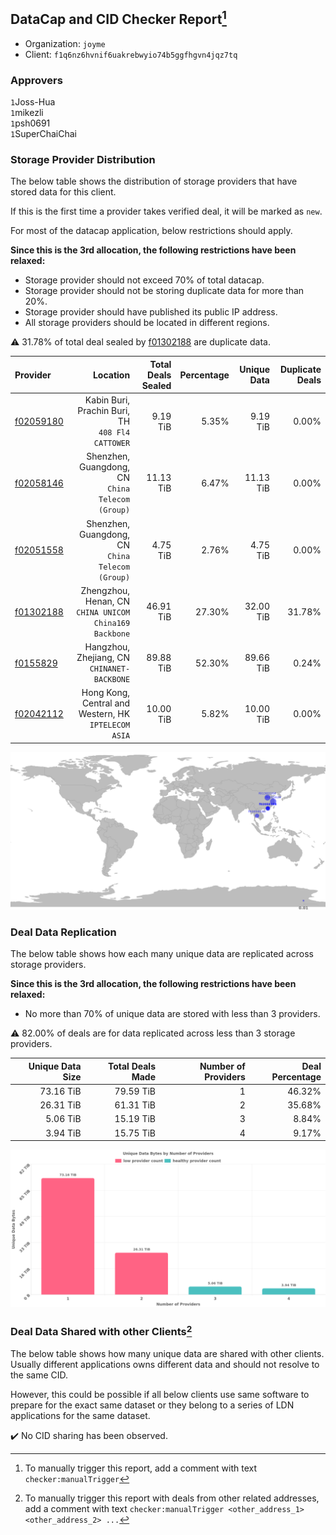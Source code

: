 ## DataCap and CID Checker Report[^1]
 - Organization: `joyme`
 - Client: `f1q6nz6hvnif6uakrebwyio74b5ggfhgvn4jqz7tq`
### Approvers
`1`Joss-Hua<br/>`1`mikezli<br/>`1`psh0691<br/>`1`SuperChaiChai

### Storage Provider Distribution
The below table shows the distribution of storage providers that have stored data for this client.

If this is the first time a provider takes verified deal, it will be marked as `new`.

For most of the datacap application, below restrictions should apply.

**Since this is the 3rd allocation, the following restrictions have been relaxed:**
 - Storage provider should not exceed 70% of total datacap.
 - Storage provider should not be storing duplicate data for more than 20%.
 - Storage provider should have published its public IP address.
 - All storage providers should be located in different regions.

⚠️ 31.78% of total deal sealed by [f01302188](https://filfox.info/en/address/f01302188) are duplicate data.

| Provider                                              |                                                  Location | Total Deals Sealed | Percentage | Unique Data | Duplicate Deals |
| :---------------------------------------------------- | --------------------------------------------------------: | -----------------: | ---------: | ----------: | --------------: |
| [f02059180](https://filfox.info/en/address/f02059180) |       Kabin Buri, Prachin Buri, TH<br/>`408 Fl4 CATTOWER` |           9.19 TiB |      5.35% |    9.19 TiB |           0.00% |
| [f02058146](https://filfox.info/en/address/f02058146) |       Shenzhen, Guangdong, CN<br/>`China Telecom (Group)` |          11.13 TiB |      6.47% |   11.13 TiB |           0.00% |
| [f02051558](https://filfox.info/en/address/f02051558) |       Shenzhen, Guangdong, CN<br/>`China Telecom (Group)` |           4.75 TiB |      2.76% |    4.75 TiB |           0.00% |
| [f01302188](https://filfox.info/en/address/f01302188) | Zhengzhou, Henan, CN<br/>`CHINA UNICOM China169 Backbone` |          46.91 TiB |     27.30% |   32.00 TiB |          31.78% |
| [f0155829](https://filfox.info/en/address/f0155829)   |            Hangzhou, Zhejiang, CN<br/>`CHINANET-BACKBONE` |          89.88 TiB |     52.30% |   89.66 TiB |           0.24% |
| [f02042112](https://filfox.info/en/address/f02042112) |   Hong Kong, Central and Western, HK<br/>`IPTELECOM ASIA` |          10.00 TiB |      5.82% |   10.00 TiB |           0.00% |

<img src="https://raw.githubusercontent.com/data-preservation-programs/filplus-checker-assets/main/filecoin-project/filecoin-plus-large-datasets/issues/1365/1690601259384.png"/>

### Deal Data Replication
The below table shows how each many unique data are replicated across storage providers.


**Since this is the 3rd allocation, the following restrictions have been relaxed:**
- No more than 70% of unique data are stored with less than 3 providers.

⚠️ 82.00% of deals are for data replicated across less than 3 storage providers.

| Unique Data Size | Total Deals Made | Number of Providers | Deal Percentage |
| ---------------: | ---------------: | ------------------: | --------------: |
|        73.16 TiB |        79.59 TiB |                   1 |          46.32% |
|        26.31 TiB |        61.31 TiB |                   2 |          35.68% |
|         5.06 TiB |        15.19 TiB |                   3 |           8.84% |
|         3.94 TiB |        15.75 TiB |                   4 |           9.17% |

<img src="https://raw.githubusercontent.com/data-preservation-programs/filplus-checker-assets/main/filecoin-project/filecoin-plus-large-datasets/issues/1365/1690601260107.png"/>

### Deal Data Shared with other Clients[^3]
The below table shows how many unique data are shared with other clients.
Usually different applications owns different data and should not resolve to the same CID.

However, this could be possible if all below clients use same software to prepare for the exact same dataset or they belong to a series of LDN applications for the same dataset.

✔️ No CID sharing has been observed.

[^1]: To manually trigger this report, add a comment with text `checker:manualTrigger`

[^2]: Deals from those addresses are combined into this report as they are specified with `checker:manualTrigger`

[^3]: To manually trigger this report with deals from other related addresses, add a comment with text `checker:manualTrigger <other_address_1> <other_address_2> ...`
